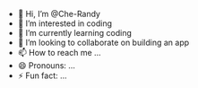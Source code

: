 - 👋 Hi, I’m @Che-Randy
- 👀 I’m interested in coding
- 🌱 I’m currently learning coding
- 💞️ I’m looking to collaborate on building an app
- 📫 How to reach me ...
- 😄 Pronouns: ...
- ⚡ Fun fact: ...

<!---
Che-Randy/Che-Randy is a ✨ special ✨ repository because its `README.md` (this file) appears on your GitHub profile.
You can click the Preview link to take a look at your changes.
--->

